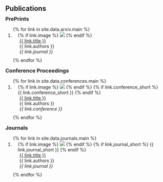 <!-- <h2 id="publications" style="margin: 2px 0px -15px;">Publications</h2>

<div class="journals">
<ol class="bibliography"> -->


<h2 id="publications" style="margin: 20px 0px 10px;">Publications</h2>






<!-- Sub-item "Preprints" under "Publications" -->
<h3 id="arxiv" style="margin: 10px 0px 10px;">PrePrints</h3> <!-- Add this line -->

<div class="arxiv">
<ol class="bibliography">
{% for link in site.data.arxiv.main %}
<li style="margin-bottom: 10px;"> <!-- Adjust the bottom margin to reduce the gap -->
  <div class="pub-row">
    <div class="col-sm-3 abbr" style="position: relative;padding-right: 15px;padding-left: 15px;">
      {% if link.image %} 
      <img src="{{ link.image }}" class="teaser img-fluid z-depth-1" style="width=100;height=40%">
      {% endif %}
    </div>
    <div class="col-sm-9" style="position: relative;padding-right: 15px;padding-left: 20px;">
        <div class="title"><a href="{{ link.pdf }}">{{ link.title }}</a></div>
        <div class="author">{{ link.authors }}</div>
        <div class="periodical"><em>{{ link.journal }}</em></div>
      <div class="links">
        <!-- Link buttons -->
      </div>
    </div>
  </div>
</li>
<!-- Removed the <br> tag here -->
{% endfor %}
</ol>
</div>

<!-- Sub-item "Conferences" under "Publications" -->
<h3 id="conferences" style="margin: 10px 0px 10px;">Conference Proceedings</h3> <!-- Add this line -->

<div class="conferences">
<ol class="bibliography">
{% for link in site.data.conferences.main %}
<li style="margin-bottom: 10px;"> <!-- Adjust the bottom margin to reduce the gap -->
  <div class="pub-row">
    <div class="col-sm-3 abbr" style="position: relative;padding-right: 15px;padding-left: 15px;">
      {% if link.image %} 
      <img src="{{ link.image }}" class="teaser img-fluid z-depth-1" style="width=100;height=40%">
      {% endif %}
      {% if link.conference_short %} 
      <abbr class="badge">{{ link.conference_short }}</abbr>
      {% endif %}
    </div>
    <div class="col-sm-9" style="position: relative;padding-right: 15px;padding-left: 20px;">
        <div class="title"><a href="{{ link.pdf }}">{{ link.title }}</a></div>
        <div class="author">{{ link.authors }}</div>
        <div class="periodical"><em>{{ link.conference }}</em></div>
      <div class="links">
        <!-- Link buttons -->
      </div>
    </div>
  </div>
</li>
<!-- Removed the <br> tag here -->
{% endfor %}
</ol>
</div>


<h3 id="journals" style="margin: 10px 0px 10px;">Journals</h3>

<div class="journals">
<ol class="bibliography">
{% for link in site.data.journals.main %}
<li style="margin-bottom: 10px;"> <!-- Adjust the bottom margin to reduce the gap -->
  <div class="pub-row">
    <div class="col-sm-3 abbr" style="position: relative;padding-right: 15px;padding-left: 15px;">
      {% if link.image %} 
      <img src="{{ link.image }}" class="teaser img-fluid z-depth-1" style="width=100;height=40%">
      {% endif %}
      {% if link.journal_short %} 
      <abbr class="badge">{{ link.journal_short }}</abbr>
      {% endif %}
    </div>
    <div class="col-sm-9" style="position: relative;padding-right: 15px;padding-left: 20px;">
        <div class="title"><a href="{{ link.pdf }}">{{ link.title }}</a></div>
        <div class="author">{{ link.authors }}</div>
        <div class="periodical"><em>{{ link.journal }}</em></div>
      <div class="links">
        <!-- Link buttons -->
      </div>
    </div>
  </div>
</li>
<!-- Removed the <br> tag here -->
{% endfor %}
</ol>
</div>